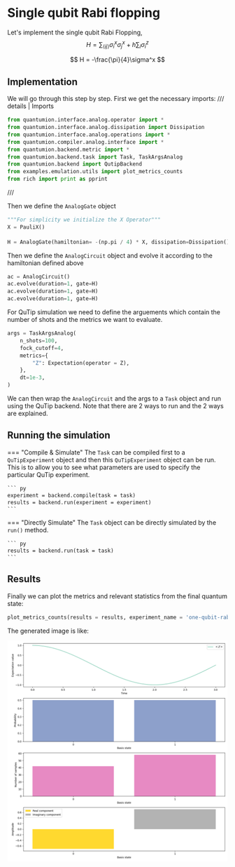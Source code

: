 # Single qubit Rabi flopping

Let's implement the single qubit Rabi Flopping,
$$
H = \sum_{\langle ij \rangle} \sigma^x_i \sigma^x_j + h \sum_i \sigma^z_i
$$

$$
H = -\frac{\pi}{4}\sigma^x
$$

## Implementation
We will go through this step by step. First we get the necessary imports:
/// details | Imports
``` py
from quantumion.interface.analog.operator import *
from quantumion.interface.analog.dissipation import Dissipation
from quantumion.interface.analog.operations import *
from quantumion.compiler.analog.interface import *
from quantumion.backend.metric import *
from quantumion.backend.task import Task, TaskArgsAnalog
from quantumion.backend import QutipBackend
from examples.emulation.utils import plot_metrics_counts
from rich import print as pprint
```
///

Then we define the `AnalogGate` object

``` py
"""For simplicity we initialize the X Operator"""
X = PauliX()
    
H = AnalogGate(hamiltonian= -(np.pi / 4) * X, dissipation=Dissipation())
```

Then we define the `AnalogCircuit` object and evolve it according to the hamiltonian defined above

``` py
ac = AnalogCircuit()
ac.evolve(duration=1, gate=H)
ac.evolve(duration=1, gate=H)
ac.evolve(duration=1, gate=H)
```

For QuTip simulation we need to define the arguements which contain the number of shots and the metrics we want to evaluate.
``` py
args = TaskArgsAnalog(
    n_shots=100,
    fock_cutoff=4,
    metrics={
        "Z": Expectation(operator = Z),
    },
    dt=1e-3,
)
```

We can then wrap the `AnalogCircuit` and the args to a `Task` object and run using the QuTip backend. Note that there are 2 ways to run and the 2 ways are explained.

## Running the simulation
=== "Compile & Simulate"
    The `Task` can be compiled first to a `QuTipExperiment` object and then this `QuTipExperiment` object can be run. This is to allow you to see what parameters are used to specify the particular QuTip experiment.

    ``` py
    experiment = backend.compile(task = task)
    results = backend.run(experiment = experiment)
    ```

=== "Directly Simulate"
    The `Task` object can be directly simulated by the `run()` method. 

    ``` py
    results = backend.run(task = task)
    ```

## Results

Finally we can plot the metrics and relevant statistics from the final quantum state:


``` py
plot_metrics_counts(results = results, experiment_name = 'one-qubit-rabi-flopping.png')
```

The generated image is like:

<!-- ![Two Site TFIM](img/plots/tfim_2_site.png)  -->


![Entropy of entanglement](../img/plots/one-qubit-rabi-flopping.png) 
